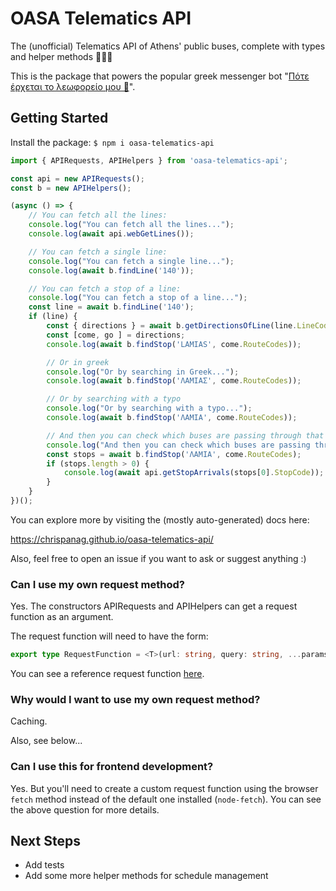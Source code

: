 # OASA Telematics API

The (unofficial) Telematics API of Athens' public buses, complete with types and helper methods 🚌🚌🚌

This is the package that powers the popular greek messenger bot "[Πότε έρχεται το λεωφορείο μου 🚌](https://m.me/athensbus)". 

## Getting Started

Install the package: `$ npm i oasa-telematics-api`

```typescript
import { APIRequests, APIHelpers } from 'oasa-telematics-api';

const api = new APIRequests();
const b = new APIHelpers();

(async () => {
    // You can fetch all the lines:
    console.log("You can fetch all the lines...");
    console.log(await api.webGetLines());

    // You can fetch a single line:
    console.log("You can fetch a single line...");
    console.log(await b.findLine('140'));

    // You can fetch a stop of a line:
    console.log("You can fetch a stop of a line...");
    const line = await b.findLine('140');
    if (line) {
        const { directions } = await b.getDirectionsOfLine(line.LineCode)
        const [come, go ] = directions;
        console.log(await b.findStop('LAMIAS', come.RouteCodes));

        // Or in greek
        console.log("Or by searching in Greek...");
        console.log(await b.findStop('ΛΑΜΙΑΣ', come.RouteCodes));

        // Or by searching with a typo
        console.log("Or by searching with a typo...");
        console.log(await b.findStop('ΛΑΜΙΑ', come.RouteCodes));

        // And then you can check which buses are passing through that stop:
        console.log("And then you can check which buses are passing through that stop...");
        const stops = await b.findStop('ΛΑΜΙΑ', come.RouteCodes);
        if (stops.length > 0) {
            console.log(await api.getStopArrivals(stops[0].StopCode));
        }
    }
})();
```

You can explore more by visiting the (mostly auto-generated) docs here: 

https://chrispanag.github.io/oasa-telematics-api/

Also, feel free to open an issue if you want to ask or suggest anything :)

### Can I use my own request method? 

Yes. The constructors APIRequests and APIHelpers can get a request function as an argument. 

The request function will need to have the form: 

```typescript
export type RequestFunction = <T>(url: string, query: string, ...params: any[]) => Promise<T>;
```

You can see a reference request function [here](src/requestFunction.ts). 

### Why would I want to use my own request method?

Caching. 

Also, see below...

### Can I use this for frontend development?

Yes. But you'll need to create a custom request function using the browser `fetch` method instead of the default one installed (`node-fetch`). You can see the above question for more details.

## Next Steps

* Add tests
* Add some more helper methods for schedule management